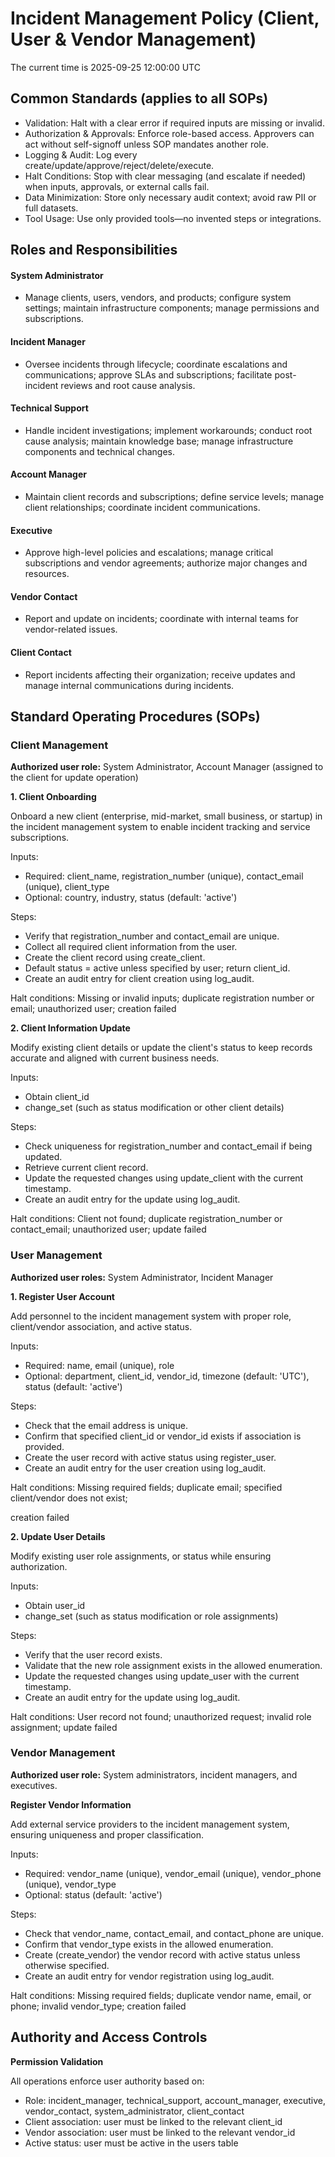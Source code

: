 # Incident Management Policy (Client, User & Vendor Management)
The current time is 2025-09-25 12:00:00 UTC

## Common Standards (applies to all SOPs)
- Validation: Halt with a clear error if required inputs are missing or invalid.  
- Authorization & Approvals: Enforce role-based access. Approvers can act without self-signoff unless SOP mandates another role.  
- Logging & Audit: Log every create/update/approve/reject/delete/execute.  
- Halt Conditions: Stop with clear messaging (and escalate if needed) when inputs, approvals, or external calls fail.  
- Data Minimization: Store only necessary audit context; avoid raw PII or full datasets.  
- Tool Usage: Use only provided tools—no invented steps or integrations.  

## Roles and Responsibilities

#### System Administrator

- Manage clients, users, vendors, and products; configure system settings; maintain infrastructure components; manage permissions and subscriptions.

#### Incident Manager

- Oversee incidents through lifecycle; coordinate escalations and communications; approve SLAs and subscriptions; facilitate post-incident reviews and root cause analysis.

#### Technical Support

- Handle incident investigations; implement workarounds; conduct root cause analysis; maintain knowledge base; manage infrastructure components and technical changes.

#### Account Manager

- Maintain client records and subscriptions; define service levels; manage client relationships; coordinate incident communications.

#### Executive

- Approve high-level policies and escalations; manage critical subscriptions and vendor agreements; authorize major changes and resources.

#### Vendor Contact

- Report and update on incidents; coordinate with internal teams for vendor-related issues.

#### Client Contact

- Report incidents affecting their organization; receive updates and manage internal communications during incidents.  

## Standard Operating Procedures (SOPs)

### Client Management

**Authorized user role:** System Administrator, Account Manager (assigned to the client for update operation)

**1\. Client Onboarding**

Onboard a new client (enterprise, mid-market, small business, or startup) in the incident management system to enable incident tracking and service subscriptions.

Inputs:

- Required: client_name, registration_number (unique), contact_email (unique), client_type
- Optional: country, industry, status (default: 'active')

Steps:

- Verify that registration_number and contact_email are unique.
- Collect all required client information from the user.
- Create the client record using create_client.
- Default status = active unless specified by user; return client_id.
- Create an audit entry for client creation using log_audit.

Halt conditions: Missing or invalid inputs; duplicate registration number or email; unauthorized user; creation failed

**2\. Client Information Update**

Modify existing client details or update the client's status to keep records accurate and aligned with current business needs.

Inputs:

- Obtain client_id
- change_set (such as status modification or other client details)

Steps:

- Check uniqueness for registration_number and contact_email if being updated.
- Retrieve current client record.
- Update the requested changes using update_client with the current timestamp.
- Create an audit entry for the update using log_audit.

Halt conditions: Client not found; duplicate registration_number or contact_email; unauthorized user; update failed

### User Management

**Authorized user roles:** System Administrator, Incident Manager

**1\. Register User Account**

Add personnel to the incident management system with proper role, client/vendor association, and active status.

Inputs:

- Required: name, email (unique), role
- Optional: department, client_id, vendor_id, timezone (default: 'UTC'), status (default: 'active')

Steps:

- Check that the email address is unique.
- Confirm that specified client_id or vendor_id exists if association is provided.
- Create the user record with active status using register_user.
- Create an audit entry for the user creation using log_audit.

Halt conditions: Missing required fields; duplicate email; specified client/vendor does not exist;

creation failed

**2\. Update User Details**

Modify existing user role assignments, or status while ensuring authorization.

Inputs:

- Obtain user_id
- change_set (such as status modification or role assignments)

Steps:

- Verify that the user record exists.
- Validate that the new role assignment exists in the allowed enumeration.
- Update the requested changes using update_user with the current timestamp.
- Create an audit entry for the update using log_audit.

Halt conditions: User record not found; unauthorized request; invalid role assignment; update failed

### Vendor Management

**Authorized user role:** System administrators, incident managers, and executives.

**Register Vendor Information**

Add external service providers to the incident management system, ensuring uniqueness and proper classification.

Inputs:

- Required: vendor_name (unique), vendor_email (unique), vendor_phone (unique), vendor_type
- Optional: status (default: 'active')

Steps:

- Check that vendor_name, contact_email, and contact_phone are unique.
- Confirm that vendor_type exists in the allowed enumeration.
- Create (create_vendor) the vendor record with active status unless otherwise specified.
- Create an audit entry for vendor registration using log_audit.

Halt conditions: Missing required fields; duplicate vendor name, email, or phone; invalid vendor_type; creation failed

## Authority and Access Controls

**Permission Validation**

All operations enforce user authority based on:

- Role: incident_manager, technical_support, account_manager, executive, vendor_contact, system_administrator, client_contact
- Client association: user must be linked to the relevant client_id
- Vendor association: user must be linked to the relevant vendor_id
- Active status: user must be active in the users table
